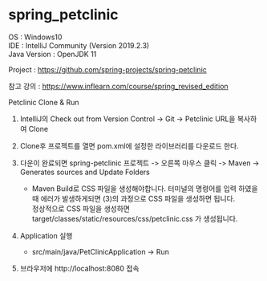 # spring_petclinic

OS : Windows10  
IDE : IntelliJ Community (Version 2019.2.3)  
Java Version : OpenJDK 11  
  
Project : https://github.com/spring-projects/spring-petclinic  
  
참고 강의 : https://www.inflearn.com/course/spring_revised_edition  
  
Petclinic Clone & Run  
  
1. IntelliJ의  Check out from Version Control -> Git -> Petclinic URL을 복사하여 Clone  
  
2. Clone후 프로젝트를 열면 pom.xml에 설정한 라이브러리를 다운로드 한다.  
  
3. 다운이 완료되면 spring-petclinic 프로젝트 -> 오른쪽 마우스 클릭 -> Maven -> Generates sources and Update Folders  
   * Maven Build로 CSS 파일을 생성해야합니다. 터미널의 명령어를 입력 하였을 때 에러가 발생하게되면 (3)의 과정으로 CSS 파일을 생성하면 됩니다.  
     정상적으로 CSS 파일을 생성하면 target/classes/static/resources/css/petclinic.css 가 생성됩니다.  
     
4. Application 실행  
   - src/main/java/PetClinicApplication -> Run  
  
5. 브라우저에 http://localhost:8080 접속  
